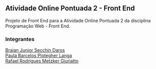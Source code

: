 ## Atividade Online Pontuada 2 - Front End

Projeto de Front End para a Atividade Online Pontuada 2 da disciplina Programação Web - Front End.

### Integrantes
[Braian Junior Secchin Daros](https://github.com/braiandaros)\
[Paula Barcelos Plotegher Langa]()\
[Rafael Rodrigues Metzker Giuriatto](https://github.com/rafa1off)
